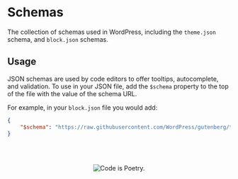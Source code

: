 # Schemas

The collection of schemas used in WordPress, including the `theme.json` schema, and `block.json` schemas.

## Usage

JSON schemas are used by code editors to offer tooltips, autocomplete, and validation. To use in your JSON file, add the `$schema` property to the top of the file with the value of the schema URL.

For example, in your `block.json` file you would add:

```json
{
	"$schema": "https://raw.githubusercontent.com/WordPress/gutenberg/trunk/schemas/json/block.json"
}
```

<br/><br/><p align="center"><img src="https://s.w.org/style/images/codeispoetry.png?1" alt="Code is Poetry." /></p>
